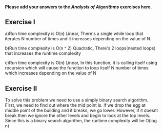 #### Please add your answers to the ***Analysis of  Algorithms*** exercises here.

## Exercise I

a)Run time complexity is O(n) Linear, There's a single while loop that iterates N number of times and it increases depending on the value of N.


b)Run time complexity is O(n ^ 2) Quadratic, There's 2 loops(nested loops) that increases the runtime complexity 


c)Run time complexity is O(n) Linear, In this function, it is calling itself using recursion which will cause the function to loop  itself N number of times which increases depending on the value of N

## Exercise II


To solve this problem we need to use a simply binary search algorithm. First, we need to find out where the mid point is. If we drop the egg at middle point of the building and it breaks, we go lower. However, if it doesnt break then we ignore the other levels and begin to look at the top levels. Since this is a binary search algorithm, the runtime complexity will be O(log n)